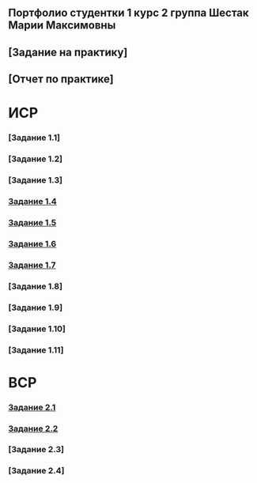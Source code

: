 ## Портфолио студентки 1 курс 2 группа Шестак Марии Максимовны

## [Задание на практику]

## [Отчет по практике]
# ИСР

### [Задание 1.1]

### [Задание 1.2]
### [Задание 1.3]
### [Задание 1.4](https://github.com/mashestak/mashestak.github.io/blob/main/ИСР%20задание%201.4.docx)
### [Задание 1.5](https://github.com/mashestak/mashestak.github.io/blob/main/ИСР%20задание%201.5.docx)
### [Задание 1.6](https://github.com/mashestak/mashestak.github.io/blob/main/ИСР%20задание%201.6.docx)
### [Задание 1.7](https://github.com/mashestak/mashestak.github.io/blob/main/ИСР%20задание%201.7.docx)
### [Задание 1.8]
### [Задание 1.9]
### [Задание 1.10]
### [Задание 1.11]

# ВСР 
### [Задание 2.1](https://github.com/mashestak/mashestak.github.io/blob/main/ВСР%20задание%202.1.docx)
### [Задание 2.2](https://github.com/mashestak/mashestak.github.io/blob/main/ВСР%20задание%202.2.docx)
### [Задание 2.3]
### [Задание 2.4]
